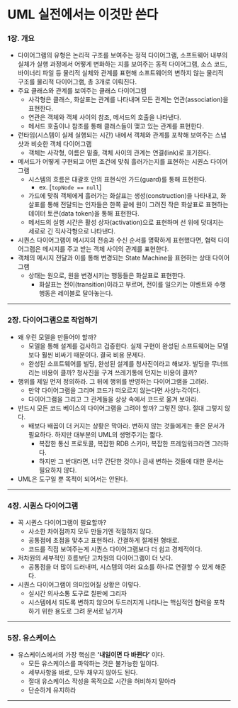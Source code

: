 # UML 실전에서는 이것만 쓴다

### 1장. 개요

- 다이어그램의 유형은 논리적 구조를 보여주는 정적 다이어그램, 소프트웨어 내부의 실체가 실행 과정에서 어떻게 변화하는 지를 보여주는 동적 다이어그램, 소스 코드, 바이너리 파일 등 물리적 실체와 관계를 표현해 소프트웨어의 변하지 않는 물리적 구조를 물리적 다이어그램, 총 3개로 이뤄진다.
- 주요 클래스와 관계를 보여주는 클래스 다이어그램
    - 사각형은 클래스, 화살표는 관계를 나타내며 모든 관계는 연관(association)을 표현한다.
    - 연관은 객체와 객체 사이의 참조, 메서드의 호출을 나타낸다.
    - 메서드 호출이나 참조를 통해 클래스들이 맺고 있는 관계를 표현한다.
- 런타임(시스템이 실제 실행되는 시간) 내에서 객체와 관계를 포착해 보여주는 스냅샷과 비슷한 객체 다이어그램
    - 객체는 사각형, 이름은 밑줄, 객체 사이의 관계는 연결(link)로 표기한다.
- 메서드가 어떻게 구현되고 어떤 조건에 맞춰 흘러가는지를 표현하는 시퀀스 다이어그램
    - 시스템의 흐름은 대괄호 안의 표현식인 가드(guard)를 통해 표현한다.
        - ex. [`topNode == null`]
    - 가드에 맞춰 객체에게 흘러가는 화살표는 생성(construction)을 나타내고, 화살표를 통해 전달되는 인자들은 한쪽 끝에 원이 그려진 작은 화살표로 표현하는 데이터 토큰(data token)을 통해 표현한다.
    - 메서드의 실행 시간은 활성 상자(activation)으로 표현하며 선 위에 덧대지는 세로로 긴 직사각형으로 나타낸다.
- 시퀀스 다이어그램이 메시지의 전송과 수신 순서를 명확하게 표현했다면, 협력 다이어그램은 메시지를 주고 받는 객체 사이의 관계를 표현한다.
- 객체의 메시지 전달과 이를 통해 변경되는 State Machine을 표현하는 상태 다이어그램
    - 상태는 원으로, 원을 변경시키는 행동들은 화살표로 표현한다.
        - 화살표는 전이(transition)이라고 부르며, 전이를 일으키는 이벤트와 수행 행동은 레이블로 달아놓는다.

---

### 2장. 다이어그램으로 작업하기

- 왜 우린 모델을 만들어야 할까?
    - 모델을 통해 설계를 검사하고 검증한다. 실제 구현이 완성된 소프트웨어는 모델보다 훨씬 비싸기 때문이다. 결국 비용 문제다.
    - 완성된 소프트웨어를 빌딩, 완성된 설계를 청사진이라고 해보자. 빌딩을 무너뜨리는 비용이 클까? 청사진을 구겨 쓰레기통에 던지는 비용이 클까?
- 행위를 제일 먼저 정의하라. 그 뒤에 행위를 반영하는 다이어그램을 그려라.
    - 만약 다이어그램을 그리며 코드가 떠오르지 않는다면 사상누각이다.
    - 다이어그램을 그리고 그 관계들을 상상 속에서 코드로 옮겨 보아라.
- 반드시 모든 코드 베이스의 다이어그램을 그려야 할까? 그렇진 않다. 절대 그렇지 않다.
    - 배보다 배꼽이 더 커지는 상황은 막아라. 변하지 않는 것들에게는 좋은 문서가 필요하다. 하지만 대부분의 UML의 생명주기는 짧다.
        - 복잡한 통신 프로토콜, 복잡한 RDB 스키마, 복잡한 프레임워크라면 그러하다.
        - 하지만 그 반대라면, 너무 간단한 것이나 금새 변하는 것들에 대한 문서는 필요하지 않다.
- UML은 도구일 뿐 목적이 되어서는 안된다.

---

### 4장. 시퀀스 다이어그램

- 꼭 시퀀스 다이어그램이 필요할까?
    - 사소한 차이점까지 모두 만들기엔 적절하지 않다.
    - 공통점에 초점을 맞추고 표현하라. 간결하게 절제된 형태로.
    - 코드를 직접 보여주는게 시퀀스 다이어그램보다 더 쉽고 경제적이다.
- 저차원의 세부적인 흐름보단 고차원의 다이어그램이 더 낫다.
    - 공통점을 더 많이 드러내며, 시스템의 여러 요소를 하나로 연결할 수 있게 해준다.
- 시퀀스 다이어그램이 의미있어질 상황은 이렇다.
    - 실시간 의사소통 도구로 칠판에 그리자
    - 시스템에서 되도록 변하지 않으며 두드러지게 나타나는 핵심적인 협력을 포착하기 위한 용도로 그려 문서로 남기자

---

### 5장. 유스케이스

- 유스케이스에서의 가장 핵심은 **‘내일이면 다 바뀐다’** 이다.
    - 모든 유스케이스를 파악하는 것은 불가능한 일이다.
    - 세부사항을 바로, 모두 채우지 않아도 된다.
    - 절대 유스케이스 작성을 목적으로 시간을 허비하지 말아라
    - 단순하게 유지하라

---